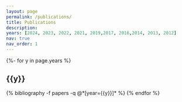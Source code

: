```yaml
---
layout: page
permalink: /publications/
title: Publications
description:
years: [2024, 2023, 2022, 2021, 2019,2017, 2016,2014, 2013, 2012]
nav: true
nav_order: 1
---
```

<!-- _pages/publications.md -->
<div class="publications">

{%- for y in page.years %}
  <h2 class="year">{{y}}</h2>
  {% bibliography -f papers -q @*[year={{y}}]* %}
{% endfor %}

</div>
